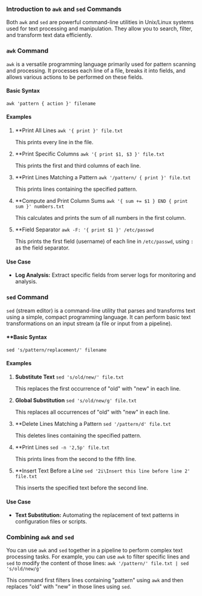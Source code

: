 ### **Introduction to `awk` and `sed` Commands**

Both `awk` and `sed` are powerful command-line utilities in Unix/Linux systems used for text processing and manipulation. They allow you to search, filter, and transform text data efficiently.

### **`awk` Command**

`awk` is a versatile programming language primarily used for pattern scanning and processing. It processes each line of a file, breaks it into fields, and allows various actions to be performed on these fields.

#### **Basic Syntax**

`awk 'pattern { action }' filename`

#### **Examples**

1. **Print All Lines
    `awk '{ print }' file.txt`
    
    This prints every line in the file.
    
2. **Print Specific Columns
    `awk '{ print $1, $3 }' file.txt`
    
    This prints the first and third columns of each line.
    
3. **Print Lines Matching a Pattern
    `awk '/pattern/ { print }' file.txt`
    
    This prints lines containing the specified pattern.
    
4. **Compute and Print Column Sums
    `awk '{ sum += $1 } END { print sum }' numbers.txt`
    
    This calculates and prints the sum of all numbers in the first column.
    
5. **Field Separator
    `awk -F: '{ print $1 }' /etc/passwd`
    
    This prints the first field (username) of each line in `/etc/passwd`, using `:` as the field separator.
    

#### **Use Case**

- **Log Analysis:** Extract specific fields from server logs for monitoring and analysis.

### **`sed` Command**

`sed` (stream editor) is a command-line utility that parses and transforms text using a simple, compact programming language. It can perform basic text transformations on an input stream (a file or input from a pipeline).

#### **Basic Syntax
`sed 's/pattern/replacement/' filename`

#### **Examples**

1. **Substitute Text**
    `sed 's/old/new/' file.txt`
    
    This replaces the first occurrence of "old" with "new" in each line.
    
2. **Global Substitution**
    `sed 's/old/new/g' file.txt`
    
    This replaces all occurrences of "old" with "new" in each line.
    
3. **Delete Lines Matching a Pattern
    `sed '/pattern/d' file.txt`
    
    This deletes lines containing the specified pattern.
    
4. **Print Lines
    `sed -n '2,5p' file.txt`
    
    This prints lines from the second to the fifth line.
    
5. **Insert Text Before a Line
    `sed '2i\Insert this line before line 2' file.txt`
    
    This inserts the specified text before the second line.
    

#### **Use Case**

- **Text Substitution:** Automating the replacement of text patterns in configuration files or scripts.

### **Combining `awk` and `sed`**

You can use `awk` and `sed` together in a pipeline to perform complex text processing tasks. For example, you can use `awk` to filter specific lines and `sed` to modify the content of those lines:
`awk '/pattern/' file.txt | sed 's/old/new/g'`

This command first filters lines containing "pattern" using `awk` and then replaces "old" with "new" in those lines using `sed`.